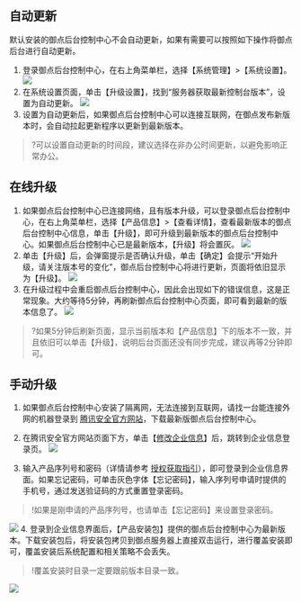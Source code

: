 ## 自动更新
默认安装的御点后台控制中心不会自动更新，如果有需要可以按照如下操作将御点后台进行自动更新。  
1. 登录御点后台控制中心，在右上角菜单栏，选择【系统管理】>【系统设置】。
![](https://main.qcloudimg.com/raw/cf968464539fa9113c1ebb39140442af.png)
2. 在系统设置页面，单击【升级设置】，找到“服务器获取最新控制台版本”，设置为自动更新。
![](https://main.qcloudimg.com/raw/80005399c90afcf9b79589724e88b24e.png)
3. 设置为自动更新后，如果御点后台控制中心可以连接互联网，在御点发布新版本时，会自动拉起更新程序以更新到最新版本。
>?可以设置自动更新的时间段，建议选择在非办公时间更新，以避免影响正常办公。

## 在线升级
1. 如果御点后台控制中心已连接网络，且有版本升级，可以登录御点后台控制中心，在右上角菜单栏，选择【产品信息】>【查看详情】，查看最新版本的御点后台控制中心信息，单击【升级】，即可升级到最新版本的御点后台控制中心。如果御点后台控制中心已是最新版本，【升级】将会置灰。
![](https://main.qcloudimg.com/raw/794ea054bff1b6f5b8571afe3d4d6c42.png)
2. 单击【升级】后，会弹窗提示是否确认升级，单击【确定】会提示“开始升级，请关注版本号的变化”，御点后台控制中心将进行更新，页面将依旧显示为【升级】。
![](https://main.qcloudimg.com/raw/d782970953cfc8d3e4f781dd7ac963ef.png)
3. 在升级过程中会重启御点后台控制中心，因此会出现如下的错误信息，这是正常现象。大约等待5分钟，再刷新御点后台控制中心页面，即可看到最新的版本信息了。
![](https://main.qcloudimg.com/raw/ba69a9377cd970523bed78f05e3ed3ed.png)
>?如果5分钟后刷新页面，显示当前版本和【产品信息】下的版本不一致，并且依旧可以单击【升级】，说明后台页面还没有同步完成，建议再等2分钟即可。

## 手动升级

1. 如果御点后台控制中心安装了隔离网，无法连接到互联网，请找一台能连接外网的机器登录到 [腾讯安全官方网站](https://s.tencent.com)，下载最新版御点后台控制中心。

2. 在腾讯安全官方网站页面下方，单击【[修改企业信息](https://s.tencent.com/user/login)】后，跳转到企业信息登录页。
![](https://main.qcloudimg.com/raw/6c61c79a8fd478c4c167395f209e62c8.png)
3. 输入产品序列号和密码（详情请参考 [授权获取指引](https://cloud.tencent.com/document/product/1009/39851)），即可登录到企业信息界面。如果忘记密码，可单击灰色字体【忘记密码】，输入序列号申请时提供的手机号，通过发送验证码的方式重置登录密码。
>!如果是刚申请的产品序列号，也请单击【忘记密码】来设置登录密码。
>
![](https://main.qcloudimg.com/raw/1d63b4f0e50f0ba77e427f149fccb6f6.png)
4. 登录到企业信息界面后，【产品安装包】提供的御点后台控制中心为最新版本。下载安装包后，将安装包拷贝到御点服务器上直接双击运行，进行覆盖安装即可，覆盖安装后系统配置和相关策略不会丢失。
>!覆盖安装时目录一定要跟前版本目录一致。
>
![](https://main.qcloudimg.com/raw/eecf663688e2ba47e2d1ff6ae753c73d.png)
